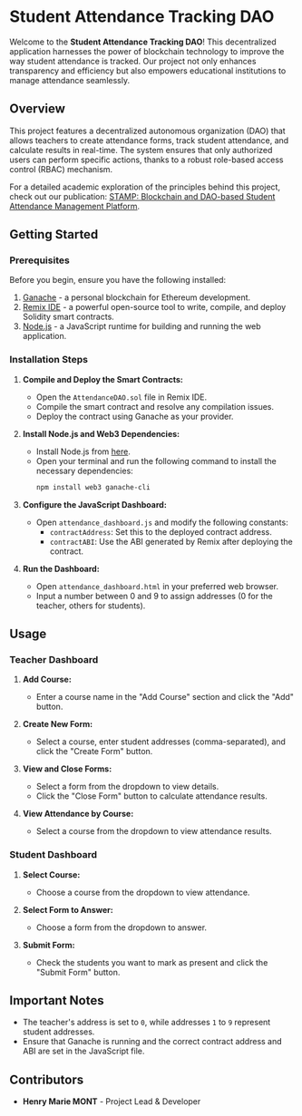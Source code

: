 # Student Attendance Tracking DAO

Welcome to the **Student Attendance Tracking DAO**! This decentralized application harnesses the power of blockchain technology to improve the way student attendance is tracked. Our project not only enhances transparency and efficiency but also empowers educational institutions to manage attendance seamlessly.

## Overview

This project features a decentralized autonomous organization (DAO) that allows teachers to create attendance forms, track student attendance, and calculate results in real-time. The system ensures that only authorized users can perform specific actions, thanks to a robust role-based access control (RBAC) mechanism.

For a detailed academic exploration of the principles behind this project, check out our publication: [STAMP: Blockchain and DAO-based Student Attendance Management Platform](https://ieeexplore.ieee.org/document/10557210).

## Getting Started

### Prerequisites

Before you begin, ensure you have the following installed:

1. [Ganache](https://www.trufflesuite.com/ganache) - a personal blockchain for Ethereum development.
2. [Remix IDE](https://remix.ethereum.org/) - a powerful open-source tool to write, compile, and deploy Solidity smart contracts.
3. [Node.js](https://nodejs.org/) - a JavaScript runtime for building and running the web application.

### Installation Steps

1. **Compile and Deploy the Smart Contracts:**
   - Open the `AttendanceDAO.sol` file in Remix IDE.
   - Compile the smart contract and resolve any compilation issues.
   - Deploy the contract using Ganache as your provider.

2. **Install Node.js and Web3 Dependencies:**
   - Install Node.js from [here](https://nodejs.org/).
   - Open your terminal and run the following command to install the necessary dependencies:
     ```bash
     npm install web3 ganache-cli
     ```

3. **Configure the JavaScript Dashboard:**
   - Open `attendance_dashboard.js` and modify the following constants:
     - `contractAddress`: Set this to the deployed contract address.
     - `contractABI`: Use the ABI generated by Remix after deploying the contract.

4. **Run the Dashboard:**
   - Open `attendance_dashboard.html` in your preferred web browser.
   - Input a number between 0 and 9 to assign addresses (0 for the teacher, others for students).

## Usage

### Teacher Dashboard

1. **Add Course:**
   - Enter a course name in the "Add Course" section and click the "Add" button.

2. **Create New Form:**
   - Select a course, enter student addresses (comma-separated), and click the "Create Form" button.

3. **View and Close Forms:**
   - Select a form from the dropdown to view details.
   - Click the "Close Form" button to calculate attendance results.

4. **View Attendance by Course:**
   - Select a course from the dropdown to view attendance results.

### Student Dashboard

1. **Select Course:**
   - Choose a course from the dropdown to view attendance.

2. **Select Form to Answer:**
   - Choose a form from the dropdown to answer.

3. **Submit Form:**
   - Check the students you want to mark as present and click the "Submit Form" button.

## Important Notes

- The teacher's address is set to `0`, while addresses `1` to `9` represent student addresses.
- Ensure that Ganache is running and the correct contract address and ABI are set in the JavaScript file.

## Contributors

- **Henry Marie MONT** - Project Lead & Developer